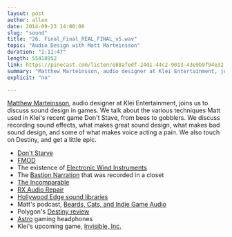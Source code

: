```yaml
---
layout: post
author: allen
date: 2014-09-23 14:00:00
slug: "sound"
title: "26. Final_Final_REAL_FINAL_v5.wav"
topic: "Audio Design with Matt Marteinsson"
duration: "1:11:47"
length: 55418952
link: https://pinecast.com/listen/e88afedf-24d1-44c2-9013-43e9b9f94e32.mp3?source=rss&amp;aid=086202ee-0913-42b0-a6c9-0233cf9c8079.mp3
summary: "Matthew Marteinsson, audio designer at Klei Entertainment, joins us to discuss sound design in games. We talk about the various techniques Matt used in Klei's recent game Don't Stave, from bees to gobblers. We discuss recording sound effects, what makes great sound design, what makes bad sound design, and some of what makes voice acting a pain. We also touch on Destiny, and get a little epic."
explicit: "no"

---
```


[Matthew Marteinsson](http://www.twitter.com/mattesque/), audio designer at Klei Entertainment, joins us to discuss sound design in games. We talk about the various techniques Matt used in Klei's recent game Don't Stave, from bees to gobblers. We discuss recording sound effects, what makes great sound design, what makes bad sound design, and some of what makes voice acting a pain. We also touch on Destiny, and get a little epic.

- [Don't Starve](http://www.dontstarvegame.com/)
- [FMOD](http://www.fmod.org/)
- The existence of [Electronic Wind Instruments][1]
- The [Bastion Narration](https://www.youtube.com/watch?v=6RTkUgov60g) that was recorded in a closet
- [The Incomparable](http://www.theincomparable.com/theincomparable/)
- [RX Audio Repair](https://www.izotope.com/en/products/audio-repair/rx/)
- [Hollywood Edge sound libraries](http://www.hollywoodedge.com/index.php)
- Matt's podcast, [Beards, Cats, and Indie Game Audio](http://indiegameaudio.libsyn.com/)
- Polygon's [Destiny review](http://www.polygon.com/2014/9/12/6138497/destiny-review-no-fate)
- [Astro](http://www.astrogaming.com/) gaming headphones
- Klei's upcoming game, [Invisible, Inc.](http://www.invisibleincgame.com/)

[1]: http://en.wikipedia.org/wiki/EWI_(musical_instrument)
